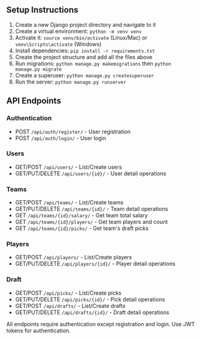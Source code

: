 ## Setup Instructions

1. Create a new Django project directory and navigate to it
2. Create a virtual environment: `python -m venv venv`
3. Activate it: `source venv/bin/activate` (Linux/Mac) or `venv\Scripts\activate` (Windows)
4. Install dependencies: `pip install -r requirements.txt`
5. Create the project structure and add all the files above
6. Run migrations: `python manage.py makemigrations` then `python manage.py migrate`
7. Create a superuser: `python manage.py createsuperuser`
8. Run the server: `python manage.py runserver`

## API Endpoints

### Authentication
- POST `/api/auth/register/` - User registration
- POST `/api/auth/login/` - User login

### Users
- GET/POST `/api/users/` - List/Create users
- GET/PUT/DELETE `/api/users/{id}/` - User detail operations

### Teams
- GET/POST `/api/teams/` - List/Create teams
- GET/PUT/DELETE `/api/teams/{id}/` - Team detail operations
- GET `/api/teams/{id}/salary/` - Get team total salary
- GET `/api/teams/{id}/players/` - Get team players and count
- GET `/api/teams/{id}/picks/` - Get team's draft picks

### Players
- GET/POST `/api/players/` - List/Create players
- GET/PUT/DELETE `/api/players/{id}/` - Player detail operations

### Draft
- GET/POST `/api/picks/` - List/Create picks
- GET/PUT/DELETE `/api/picks/{id}/` - Pick detail operations
- GET/POST `/api/drafts/` - List/Create drafts
- GET/PUT/DELETE `/api/drafts/{id}/` - Draft detail operations

All endpoints require authentication except registration and login. Use JWT tokens for authentication.
